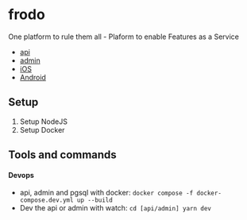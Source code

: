 # frodo
One platform to rule them all - Plaform to enable Features as a Service

* [api](/api/README.md)  
* [admin](/admin/README.md)  
* [iOS](/ios/README.md)  
* [Android](/android/README.md)  

## Setup
1. Setup NodeJS  
2. Setup Docker  

## Tools and commands
#### Devops
- api, admin and pgsql with docker: `docker compose -f docker-compose.dev.yml up --build`
- Dev the api or admin with watch: `cd [api/admin] yarn dev`